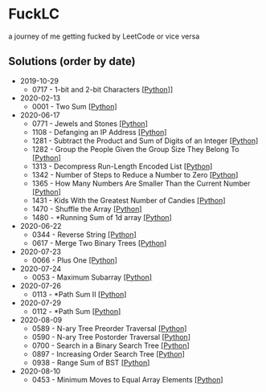 # FuckLC
a journey of me getting fucked by LeetCode or vice versa

## Solutions (order by date)
- 2019-10-29
  - 0717 - 1-bit and 2-bit Characters [[Python]](Python/717.py)]
- 2020-02-13
  - 0001 - Two Sum [[Python]](Python/1.py)
- 2020-06-17
  - 0771 - Jewels and Stones [[Python]](Python/771.py)
  - 1108 - Defanging an IP Address [[Python]](Python/1108.py)
  - 1281 - Subtract the Product and Sum of Digits of an Integer [[Python]](Python/1281.py)
  - 1282 - Group the People Given the Group Size They Belong To [[Python]](Python/1282.py)
  - 1313 - Decompress Run-Length Encoded List [[Python]](Python/1313.py)
  - 1342 - Number of Steps to Reduce a Number to Zero [[Python]](Python/1342.py)
  - 1365 - How Many Numbers Are Smaller Than the Current Number [[Python]](Python/1365.py)
  - 1431 - Kids With the Greatest Number of Candies [[Python]](Python/1431.py)
  - 1470 - Shuffle the Array [[Python]](Python/1470.py)
  - 1480 - *Running Sum of 1d array [[Python]](Python/1480.py)
- 2020-06-22
  - 0344 - Reverse String [[Python]](Python/344.py)
  - 0617 - Merge Two Binary Trees [[Python]](Python/617.py)
- 2020-07-23
  - 0066 - Plus One [[Python]](Python/66.py)
- 2020-07-24
  - 0053 - Maximum Subarray [[Python]](Python/53.py)
- 2020-07-26
  - 0113 - *Path Sum II [[Python]](Python/113.py)
- 2020-07-29
  - 0112 - *Path Sum [[Python]](Python/112.py)
- 2020-08-09
  - 0589 - N-ary Tree Preorder Traversal [[Python]](Python/589.py)
  - 0590 - N-ary Tree Postorder Traversal [[Python]](Python/590.py)
  - 0700 - Search in a Binary Search Tree [[Python]](Python/700.py)
  - 0897 - Increasing Order Search Tree [[Python]](Python/897.py)
  - 0938 - Range Sum of BST [[Python]](Python/938.py)
- 2020-08-10
  - 0453 - Minimum Moves to Equal Array Elements [[Python]](Python/453.py)
